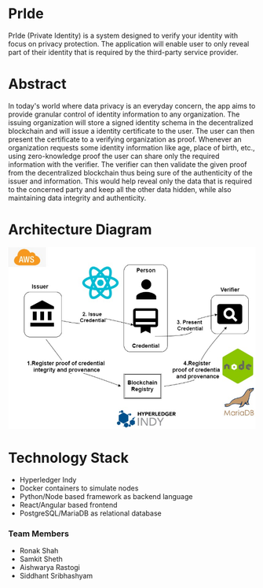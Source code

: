 # PrIde
  PrIde (Private Identity) is a system designed to verify your identity with focus on privacy protection. The application will enable user to only reveal part of their identity that is required by the third-party service provider.

# Abstract
  In today's world where data privacy is an everyday concern, the app aims to provide granular control of identity information to any organization. The issuing organization will store a signed identity schema in the decentralized blockchain and will issue a identity certificate to the user. The user can then present the certificate to a verifying organization as proof. Whenever an organization requests some identity information like age, place of birth, etc., using zero-knowledge proof the user can share only the required information with the verifier. The verifier can then validate the given proof from the decentralized blockchain thus being sure of the authenticity of the issuer and information. This would help reveal only the data that is required to the concerned party and keep all the other data hidden, while also maintaining data integrity and authenticity.

# Architecture Diagram
  ![Architecture Diagram](archDiag.jpg)

# Technology Stack
 - Hyperledger Indy
 - Docker containers to simulate nodes
 - Python/Node based framework as backend language
 - React/Angular based frontend
 - PostgreSQL/MariaDB as relational database

### Team Members
  - Ronak Shah
  - Samkit Sheth
  - Aishwarya Rastogi
  - Siddhant Sribhashyam
